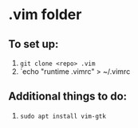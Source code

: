 # .vim folder

## To set up:

1. `git clone <repo> .vim`
2. `echo "runtime .vimrc" > ~/.vimrc 

## Additional things to do:

1. `sudo apt install vim-gtk`
